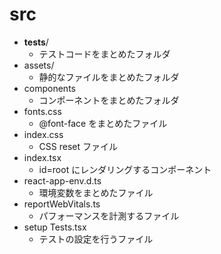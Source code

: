 # src

- **tests**/
  - テストコードをまとめたフォルダ
- assets/
  - 静的なファイルをまとめたフォルダ
- components
  - コンポーネントをまとめたフォルダ
- fonts.css
  - @font-face をまとめたファイル
- index.css
  - CSS reset ファイル
- index.tsx
  - id=root にレンダリングするコンポーネント
- react-app-env.d.ts
  - 環境変数をまとめたファイル
- reportWebVitals.ts
  - パフォーマンスを計測するファイル
- setup Tests.tsx
  - テストの設定を行うファイル
